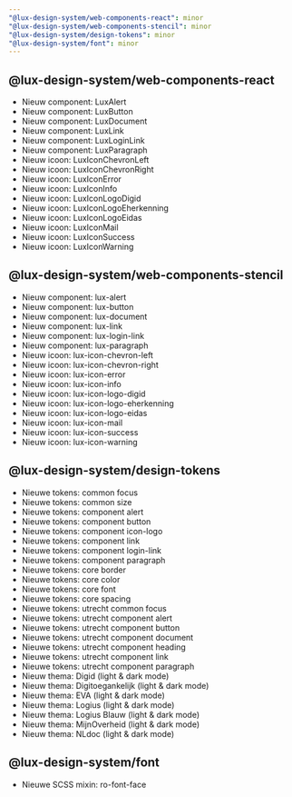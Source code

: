 ```yaml
---
"@lux-design-system/web-components-react": minor
"@lux-design-system/web-components-stencil": minor
"@lux-design-system/design-tokens": minor
"@lux-design-system/font": minor
---
```


## @lux-design-system/web-components-react

- Nieuw component: LuxAlert
- Nieuw component: LuxButton
- Nieuw component: LuxDocument
- Nieuw component: LuxLink
- Nieuw component: LuxLoginLink
- Nieuw component: LuxParagraph
- Nieuw icoon: LuxIconChevronLeft
- Nieuw icoon: LuxIconChevronRight
- Nieuw icoon: LuxIconError
- Nieuw icoon: LuxIconInfo
- Nieuw icoon: LuxIconLogoDigid
- Nieuw icoon: LuxIconLogoEherkenning
- Nieuw icoon: LuxIconLogoEidas
- Nieuw icoon: LuxIconMail
- Nieuw icoon: LuxIconSuccess
- Nieuw icoon: LuxIconWarning

## @lux-design-system/web-components-stencil

- Nieuw component: lux-alert
- Nieuw component: lux-button
- Nieuw component: lux-document
- Nieuw component: lux-link
- Nieuw component: lux-login-link
- Nieuw component: lux-paragraph
- Nieuw icoon: lux-icon-chevron-left
- Nieuw icoon: lux-icon-chevron-right
- Nieuw icoon: lux-icon-error
- Nieuw icoon: lux-icon-info
- Nieuw icoon: lux-icon-logo-digid
- Nieuw icoon: lux-icon-logo-eherkenning
- Nieuw icoon: lux-icon-logo-eidas
- Nieuw icoon: lux-icon-mail
- Nieuw icoon: lux-icon-success
- Nieuw icoon: lux-icon-warning

## @lux-design-system/design-tokens

- Nieuwe tokens: common focus
- Nieuwe tokens: common size
- Nieuwe tokens: component alert
- Nieuwe tokens: component button
- Nieuwe tokens: component icon-logo
- Nieuwe tokens: component link
- Nieuwe tokens: component login-link
- Nieuwe tokens: component paragraph
- Nieuwe tokens: core border
- Nieuwe tokens: core color
- Nieuwe tokens: core font
- Nieuwe tokens: core spacing
- Nieuwe tokens: utrecht common focus
- Nieuwe tokens: utrecht component alert
- Nieuwe tokens: utrecht component button
- Nieuwe tokens: utrecht component document
- Nieuwe tokens: utrecht component heading
- Nieuwe tokens: utrecht component link
- Nieuwe tokens: utrecht component paragraph
- Nieuw thema: Digid (light & dark mode)
- Nieuw thema: Digitoegankelijk (light & dark mode)
- Nieuw thema: EVA (light & dark mode)
- Nieuw thema: Logius (light & dark mode)
- Nieuw thema: Logius Blauw (light & dark mode)
- Nieuw thema: MijnOverheid (light & dark mode)
- Nieuw thema: NLdoc (light & dark mode)

## @lux-design-system/font

- Nieuwe SCSS mixin: ro-font-face
